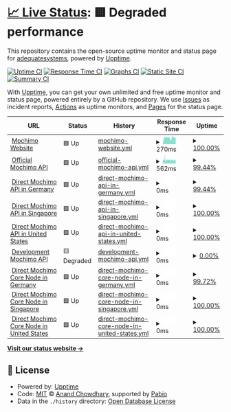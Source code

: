 # [📈 Live Status](https://status.mochimo.org): <!--live status--> **🟨 Degraded performance**

This repository contains the open-source uptime monitor and status page for [adequatesystems](https://status.mochimo.org), powered by [Upptime](https://github.com/upptime/upptime).

[![Uptime CI](https://github.com/adequatesystems/status-mochimo-org/workflows/Uptime%20CI/badge.svg)](https://github.com/adequatesystems/status-mochimo-org/actions?query=workflow%3A%22Uptime+CI%22)
[![Response Time CI](https://github.com/adequatesystems/status-mochimo-org/workflows/Response%20Time%20CI/badge.svg)](https://github.com/adequatesystems/status-mochimo-org/actions?query=workflow%3A%22Response+Time+CI%22)
[![Graphs CI](https://github.com/adequatesystems/status-mochimo-org/workflows/Graphs%20CI/badge.svg)](https://github.com/adequatesystems/status-mochimo-org/actions?query=workflow%3A%22Graphs+CI%22)
[![Static Site CI](https://github.com/adequatesystems/status-mochimo-org/workflows/Static%20Site%20CI/badge.svg)](https://github.com/adequatesystems/status-mochimo-org/actions?query=workflow%3A%22Static+Site+CI%22)
[![Summary CI](https://github.com/adequatesystems/status-mochimo-org/workflows/Summary%20CI/badge.svg)](https://github.com/adequatesystems/status-mochimo-org/actions?query=workflow%3A%22Summary+CI%22)

With [Upptime](https://upptime.js.org), you can get your own unlimited and free uptime monitor and status page, powered entirely by a GitHub repository. We use [Issues](https://github.com/adequatesystems/status-mochimo-org/issues) as incident reports, [Actions](https://github.com/adequatesystems/status-mochimo-org/actions) as uptime monitors, and [Pages](https://status.mochimo.org) for the status page.

<!--start: status pages-->
<!-- This summary is generated by Upptime (https://github.com/upptime/upptime) -->
<!-- Do not edit this manually, your changes will be overwritten -->
<!-- prettier-ignore -->
| URL | Status | History | Response Time | Uptime |
| --- | ------ | ------- | ------------- | ------ |
| <img alt="" src="https://icons.duckduckgo.com/ip3/mochimo.org.ico" height="13"> [Mochimo Website](https://mochimo.org) | 🟩 Up | [mochimo-website.yml](https://github.com/adequatesystems/status-mochimo-org/commits/HEAD/history/mochimo-website.yml) | <details><summary><img alt="Response time graph" src="./graphs/mochimo-website/response-time-week.png" height="20"> 270ms</summary><br><a href="https://status.mochimo.org/history/mochimo-website"><img alt="Response time 270" src="https://img.shields.io/endpoint?url=https%3A%2F%2Fraw.githubusercontent.com%2Fadequatesystems%2Fstatus-mochimo-org%2FHEAD%2Fapi%2Fmochimo-website%2Fresponse-time.json"></a><br><a href="https://status.mochimo.org/history/mochimo-website"><img alt="24-hour response time 352" src="https://img.shields.io/endpoint?url=https%3A%2F%2Fraw.githubusercontent.com%2Fadequatesystems%2Fstatus-mochimo-org%2FHEAD%2Fapi%2Fmochimo-website%2Fresponse-time-day.json"></a><br><a href="https://status.mochimo.org/history/mochimo-website"><img alt="7-day response time 270" src="https://img.shields.io/endpoint?url=https%3A%2F%2Fraw.githubusercontent.com%2Fadequatesystems%2Fstatus-mochimo-org%2FHEAD%2Fapi%2Fmochimo-website%2Fresponse-time-week.json"></a><br><a href="https://status.mochimo.org/history/mochimo-website"><img alt="30-day response time 270" src="https://img.shields.io/endpoint?url=https%3A%2F%2Fraw.githubusercontent.com%2Fadequatesystems%2Fstatus-mochimo-org%2FHEAD%2Fapi%2Fmochimo-website%2Fresponse-time-month.json"></a><br><a href="https://status.mochimo.org/history/mochimo-website"><img alt="1-year response time 270" src="https://img.shields.io/endpoint?url=https%3A%2F%2Fraw.githubusercontent.com%2Fadequatesystems%2Fstatus-mochimo-org%2FHEAD%2Fapi%2Fmochimo-website%2Fresponse-time-year.json"></a></details> | <details><summary><a href="https://status.mochimo.org/history/mochimo-website">100.00%</a></summary><a href="https://status.mochimo.org/history/mochimo-website"><img alt="All-time uptime 100.00%" src="https://img.shields.io/endpoint?url=https%3A%2F%2Fraw.githubusercontent.com%2Fadequatesystems%2Fstatus-mochimo-org%2FHEAD%2Fapi%2Fmochimo-website%2Fuptime.json"></a><br><a href="https://status.mochimo.org/history/mochimo-website"><img alt="24-hour uptime 100.00%" src="https://img.shields.io/endpoint?url=https%3A%2F%2Fraw.githubusercontent.com%2Fadequatesystems%2Fstatus-mochimo-org%2FHEAD%2Fapi%2Fmochimo-website%2Fuptime-day.json"></a><br><a href="https://status.mochimo.org/history/mochimo-website"><img alt="7-day uptime 100.00%" src="https://img.shields.io/endpoint?url=https%3A%2F%2Fraw.githubusercontent.com%2Fadequatesystems%2Fstatus-mochimo-org%2FHEAD%2Fapi%2Fmochimo-website%2Fuptime-week.json"></a><br><a href="https://status.mochimo.org/history/mochimo-website"><img alt="30-day uptime 100.00%" src="https://img.shields.io/endpoint?url=https%3A%2F%2Fraw.githubusercontent.com%2Fadequatesystems%2Fstatus-mochimo-org%2FHEAD%2Fapi%2Fmochimo-website%2Fuptime-month.json"></a><br><a href="https://status.mochimo.org/history/mochimo-website"><img alt="1-year uptime 100.00%" src="https://img.shields.io/endpoint?url=https%3A%2F%2Fraw.githubusercontent.com%2Fadequatesystems%2Fstatus-mochimo-org%2FHEAD%2Fapi%2Fmochimo-website%2Fuptime-year.json"></a></details>
| <img alt="" src="https://icons.duckduckgo.com/ip3/api.mochimo.org.ico" height="13"> [Official Mochimo API](https://api.mochimo.org/network/status) | 🟩 Up | [official-mochimo-api.yml](https://github.com/adequatesystems/status-mochimo-org/commits/HEAD/history/official-mochimo-api.yml) | <details><summary><img alt="Response time graph" src="./graphs/official-mochimo-api/response-time-week.png" height="20"> 562ms</summary><br><a href="https://status.mochimo.org/history/official-mochimo-api"><img alt="Response time 562" src="https://img.shields.io/endpoint?url=https%3A%2F%2Fraw.githubusercontent.com%2Fadequatesystems%2Fstatus-mochimo-org%2FHEAD%2Fapi%2Fofficial-mochimo-api%2Fresponse-time.json"></a><br><a href="https://status.mochimo.org/history/official-mochimo-api"><img alt="24-hour response time 554" src="https://img.shields.io/endpoint?url=https%3A%2F%2Fraw.githubusercontent.com%2Fadequatesystems%2Fstatus-mochimo-org%2FHEAD%2Fapi%2Fofficial-mochimo-api%2Fresponse-time-day.json"></a><br><a href="https://status.mochimo.org/history/official-mochimo-api"><img alt="7-day response time 562" src="https://img.shields.io/endpoint?url=https%3A%2F%2Fraw.githubusercontent.com%2Fadequatesystems%2Fstatus-mochimo-org%2FHEAD%2Fapi%2Fofficial-mochimo-api%2Fresponse-time-week.json"></a><br><a href="https://status.mochimo.org/history/official-mochimo-api"><img alt="30-day response time 562" src="https://img.shields.io/endpoint?url=https%3A%2F%2Fraw.githubusercontent.com%2Fadequatesystems%2Fstatus-mochimo-org%2FHEAD%2Fapi%2Fofficial-mochimo-api%2Fresponse-time-month.json"></a><br><a href="https://status.mochimo.org/history/official-mochimo-api"><img alt="1-year response time 562" src="https://img.shields.io/endpoint?url=https%3A%2F%2Fraw.githubusercontent.com%2Fadequatesystems%2Fstatus-mochimo-org%2FHEAD%2Fapi%2Fofficial-mochimo-api%2Fresponse-time-year.json"></a></details> | <details><summary><a href="https://status.mochimo.org/history/official-mochimo-api">99.44%</a></summary><a href="https://status.mochimo.org/history/official-mochimo-api"><img alt="All-time uptime 99.44%" src="https://img.shields.io/endpoint?url=https%3A%2F%2Fraw.githubusercontent.com%2Fadequatesystems%2Fstatus-mochimo-org%2FHEAD%2Fapi%2Fofficial-mochimo-api%2Fuptime.json"></a><br><a href="https://status.mochimo.org/history/official-mochimo-api"><img alt="24-hour uptime 99.65%" src="https://img.shields.io/endpoint?url=https%3A%2F%2Fraw.githubusercontent.com%2Fadequatesystems%2Fstatus-mochimo-org%2FHEAD%2Fapi%2Fofficial-mochimo-api%2Fuptime-day.json"></a><br><a href="https://status.mochimo.org/history/official-mochimo-api"><img alt="7-day uptime 99.44%" src="https://img.shields.io/endpoint?url=https%3A%2F%2Fraw.githubusercontent.com%2Fadequatesystems%2Fstatus-mochimo-org%2FHEAD%2Fapi%2Fofficial-mochimo-api%2Fuptime-week.json"></a><br><a href="https://status.mochimo.org/history/official-mochimo-api"><img alt="30-day uptime 99.44%" src="https://img.shields.io/endpoint?url=https%3A%2F%2Fraw.githubusercontent.com%2Fadequatesystems%2Fstatus-mochimo-org%2FHEAD%2Fapi%2Fofficial-mochimo-api%2Fuptime-month.json"></a><br><a href="https://status.mochimo.org/history/official-mochimo-api"><img alt="1-year uptime 99.44%" src="https://img.shields.io/endpoint?url=https%3A%2F%2Fraw.githubusercontent.com%2Fadequatesystems%2Fstatus-mochimo-org%2FHEAD%2Fapi%2Fofficial-mochimo-api%2Fuptime-year.json"></a></details>
| <img alt="" src="https://icons.duckduckgo.com/ip3/api-deu.mochimo.org.ico" height="13"> [Direct Mochimo API in Germany](https://api-deu.mochimo.org/network/status) | 🟩 Up | [direct-mochimo-api-in-germany.yml](https://github.com/adequatesystems/status-mochimo-org/commits/HEAD/history/direct-mochimo-api-in-germany.yml) | <details><summary><img alt="Response time graph" src="./graphs/direct-mochimo-api-in-germany/response-time-week.png" height="20"> 0ms</summary><br><a href="https://status.mochimo.org/history/direct-mochimo-api-in-germany"><img alt="Response time 0" src="https://img.shields.io/endpoint?url=https%3A%2F%2Fraw.githubusercontent.com%2Fadequatesystems%2Fstatus-mochimo-org%2FHEAD%2Fapi%2Fdirect-mochimo-api-in-germany%2Fresponse-time.json"></a><br><a href="https://status.mochimo.org/history/direct-mochimo-api-in-germany"><img alt="24-hour response time 0" src="https://img.shields.io/endpoint?url=https%3A%2F%2Fraw.githubusercontent.com%2Fadequatesystems%2Fstatus-mochimo-org%2FHEAD%2Fapi%2Fdirect-mochimo-api-in-germany%2Fresponse-time-day.json"></a><br><a href="https://status.mochimo.org/history/direct-mochimo-api-in-germany"><img alt="7-day response time 0" src="https://img.shields.io/endpoint?url=https%3A%2F%2Fraw.githubusercontent.com%2Fadequatesystems%2Fstatus-mochimo-org%2FHEAD%2Fapi%2Fdirect-mochimo-api-in-germany%2Fresponse-time-week.json"></a><br><a href="https://status.mochimo.org/history/direct-mochimo-api-in-germany"><img alt="30-day response time 0" src="https://img.shields.io/endpoint?url=https%3A%2F%2Fraw.githubusercontent.com%2Fadequatesystems%2Fstatus-mochimo-org%2FHEAD%2Fapi%2Fdirect-mochimo-api-in-germany%2Fresponse-time-month.json"></a><br><a href="https://status.mochimo.org/history/direct-mochimo-api-in-germany"><img alt="1-year response time 0" src="https://img.shields.io/endpoint?url=https%3A%2F%2Fraw.githubusercontent.com%2Fadequatesystems%2Fstatus-mochimo-org%2FHEAD%2Fapi%2Fdirect-mochimo-api-in-germany%2Fresponse-time-year.json"></a></details> | <details><summary><a href="https://status.mochimo.org/history/direct-mochimo-api-in-germany">99.44%</a></summary><a href="https://status.mochimo.org/history/direct-mochimo-api-in-germany"><img alt="All-time uptime 99.44%" src="https://img.shields.io/endpoint?url=https%3A%2F%2Fraw.githubusercontent.com%2Fadequatesystems%2Fstatus-mochimo-org%2FHEAD%2Fapi%2Fdirect-mochimo-api-in-germany%2Fuptime.json"></a><br><a href="https://status.mochimo.org/history/direct-mochimo-api-in-germany"><img alt="24-hour uptime 99.65%" src="https://img.shields.io/endpoint?url=https%3A%2F%2Fraw.githubusercontent.com%2Fadequatesystems%2Fstatus-mochimo-org%2FHEAD%2Fapi%2Fdirect-mochimo-api-in-germany%2Fuptime-day.json"></a><br><a href="https://status.mochimo.org/history/direct-mochimo-api-in-germany"><img alt="7-day uptime 99.44%" src="https://img.shields.io/endpoint?url=https%3A%2F%2Fraw.githubusercontent.com%2Fadequatesystems%2Fstatus-mochimo-org%2FHEAD%2Fapi%2Fdirect-mochimo-api-in-germany%2Fuptime-week.json"></a><br><a href="https://status.mochimo.org/history/direct-mochimo-api-in-germany"><img alt="30-day uptime 99.44%" src="https://img.shields.io/endpoint?url=https%3A%2F%2Fraw.githubusercontent.com%2Fadequatesystems%2Fstatus-mochimo-org%2FHEAD%2Fapi%2Fdirect-mochimo-api-in-germany%2Fuptime-month.json"></a><br><a href="https://status.mochimo.org/history/direct-mochimo-api-in-germany"><img alt="1-year uptime 99.44%" src="https://img.shields.io/endpoint?url=https%3A%2F%2Fraw.githubusercontent.com%2Fadequatesystems%2Fstatus-mochimo-org%2FHEAD%2Fapi%2Fdirect-mochimo-api-in-germany%2Fuptime-year.json"></a></details>
| <img alt="" src="https://icons.duckduckgo.com/ip3/api-sgp.mochimo.org.ico" height="13"> [Direct Mochimo API in Singapore](https://api-sgp.mochimo.org/network/status) | 🟩 Up | [direct-mochimo-api-in-singapore.yml](https://github.com/adequatesystems/status-mochimo-org/commits/HEAD/history/direct-mochimo-api-in-singapore.yml) | <details><summary><img alt="Response time graph" src="./graphs/direct-mochimo-api-in-singapore/response-time-week.png" height="20"> 0ms</summary><br><a href="https://status.mochimo.org/history/direct-mochimo-api-in-singapore"><img alt="Response time 0" src="https://img.shields.io/endpoint?url=https%3A%2F%2Fraw.githubusercontent.com%2Fadequatesystems%2Fstatus-mochimo-org%2FHEAD%2Fapi%2Fdirect-mochimo-api-in-singapore%2Fresponse-time.json"></a><br><a href="https://status.mochimo.org/history/direct-mochimo-api-in-singapore"><img alt="24-hour response time 0" src="https://img.shields.io/endpoint?url=https%3A%2F%2Fraw.githubusercontent.com%2Fadequatesystems%2Fstatus-mochimo-org%2FHEAD%2Fapi%2Fdirect-mochimo-api-in-singapore%2Fresponse-time-day.json"></a><br><a href="https://status.mochimo.org/history/direct-mochimo-api-in-singapore"><img alt="7-day response time 0" src="https://img.shields.io/endpoint?url=https%3A%2F%2Fraw.githubusercontent.com%2Fadequatesystems%2Fstatus-mochimo-org%2FHEAD%2Fapi%2Fdirect-mochimo-api-in-singapore%2Fresponse-time-week.json"></a><br><a href="https://status.mochimo.org/history/direct-mochimo-api-in-singapore"><img alt="30-day response time 0" src="https://img.shields.io/endpoint?url=https%3A%2F%2Fraw.githubusercontent.com%2Fadequatesystems%2Fstatus-mochimo-org%2FHEAD%2Fapi%2Fdirect-mochimo-api-in-singapore%2Fresponse-time-month.json"></a><br><a href="https://status.mochimo.org/history/direct-mochimo-api-in-singapore"><img alt="1-year response time 0" src="https://img.shields.io/endpoint?url=https%3A%2F%2Fraw.githubusercontent.com%2Fadequatesystems%2Fstatus-mochimo-org%2FHEAD%2Fapi%2Fdirect-mochimo-api-in-singapore%2Fresponse-time-year.json"></a></details> | <details><summary><a href="https://status.mochimo.org/history/direct-mochimo-api-in-singapore">100.00%</a></summary><a href="https://status.mochimo.org/history/direct-mochimo-api-in-singapore"><img alt="All-time uptime 100.00%" src="https://img.shields.io/endpoint?url=https%3A%2F%2Fraw.githubusercontent.com%2Fadequatesystems%2Fstatus-mochimo-org%2FHEAD%2Fapi%2Fdirect-mochimo-api-in-singapore%2Fuptime.json"></a><br><a href="https://status.mochimo.org/history/direct-mochimo-api-in-singapore"><img alt="24-hour uptime 100.00%" src="https://img.shields.io/endpoint?url=https%3A%2F%2Fraw.githubusercontent.com%2Fadequatesystems%2Fstatus-mochimo-org%2FHEAD%2Fapi%2Fdirect-mochimo-api-in-singapore%2Fuptime-day.json"></a><br><a href="https://status.mochimo.org/history/direct-mochimo-api-in-singapore"><img alt="7-day uptime 100.00%" src="https://img.shields.io/endpoint?url=https%3A%2F%2Fraw.githubusercontent.com%2Fadequatesystems%2Fstatus-mochimo-org%2FHEAD%2Fapi%2Fdirect-mochimo-api-in-singapore%2Fuptime-week.json"></a><br><a href="https://status.mochimo.org/history/direct-mochimo-api-in-singapore"><img alt="30-day uptime 100.00%" src="https://img.shields.io/endpoint?url=https%3A%2F%2Fraw.githubusercontent.com%2Fadequatesystems%2Fstatus-mochimo-org%2FHEAD%2Fapi%2Fdirect-mochimo-api-in-singapore%2Fuptime-month.json"></a><br><a href="https://status.mochimo.org/history/direct-mochimo-api-in-singapore"><img alt="1-year uptime 100.00%" src="https://img.shields.io/endpoint?url=https%3A%2F%2Fraw.githubusercontent.com%2Fadequatesystems%2Fstatus-mochimo-org%2FHEAD%2Fapi%2Fdirect-mochimo-api-in-singapore%2Fuptime-year.json"></a></details>
| <img alt="" src="https://icons.duckduckgo.com/ip3/api-usc.mochimo.org.ico" height="13"> [Direct Mochimo API in United States](https://api-usc.mochimo.org/network/status) | 🟩 Up | [direct-mochimo-api-in-united-states.yml](https://github.com/adequatesystems/status-mochimo-org/commits/HEAD/history/direct-mochimo-api-in-united-states.yml) | <details><summary><img alt="Response time graph" src="./graphs/direct-mochimo-api-in-united-states/response-time-week.png" height="20"> 0ms</summary><br><a href="https://status.mochimo.org/history/direct-mochimo-api-in-united-states"><img alt="Response time 0" src="https://img.shields.io/endpoint?url=https%3A%2F%2Fraw.githubusercontent.com%2Fadequatesystems%2Fstatus-mochimo-org%2FHEAD%2Fapi%2Fdirect-mochimo-api-in-united-states%2Fresponse-time.json"></a><br><a href="https://status.mochimo.org/history/direct-mochimo-api-in-united-states"><img alt="24-hour response time 0" src="https://img.shields.io/endpoint?url=https%3A%2F%2Fraw.githubusercontent.com%2Fadequatesystems%2Fstatus-mochimo-org%2FHEAD%2Fapi%2Fdirect-mochimo-api-in-united-states%2Fresponse-time-day.json"></a><br><a href="https://status.mochimo.org/history/direct-mochimo-api-in-united-states"><img alt="7-day response time 0" src="https://img.shields.io/endpoint?url=https%3A%2F%2Fraw.githubusercontent.com%2Fadequatesystems%2Fstatus-mochimo-org%2FHEAD%2Fapi%2Fdirect-mochimo-api-in-united-states%2Fresponse-time-week.json"></a><br><a href="https://status.mochimo.org/history/direct-mochimo-api-in-united-states"><img alt="30-day response time 0" src="https://img.shields.io/endpoint?url=https%3A%2F%2Fraw.githubusercontent.com%2Fadequatesystems%2Fstatus-mochimo-org%2FHEAD%2Fapi%2Fdirect-mochimo-api-in-united-states%2Fresponse-time-month.json"></a><br><a href="https://status.mochimo.org/history/direct-mochimo-api-in-united-states"><img alt="1-year response time 0" src="https://img.shields.io/endpoint?url=https%3A%2F%2Fraw.githubusercontent.com%2Fadequatesystems%2Fstatus-mochimo-org%2FHEAD%2Fapi%2Fdirect-mochimo-api-in-united-states%2Fresponse-time-year.json"></a></details> | <details><summary><a href="https://status.mochimo.org/history/direct-mochimo-api-in-united-states">100.00%</a></summary><a href="https://status.mochimo.org/history/direct-mochimo-api-in-united-states"><img alt="All-time uptime 100.00%" src="https://img.shields.io/endpoint?url=https%3A%2F%2Fraw.githubusercontent.com%2Fadequatesystems%2Fstatus-mochimo-org%2FHEAD%2Fapi%2Fdirect-mochimo-api-in-united-states%2Fuptime.json"></a><br><a href="https://status.mochimo.org/history/direct-mochimo-api-in-united-states"><img alt="24-hour uptime 100.00%" src="https://img.shields.io/endpoint?url=https%3A%2F%2Fraw.githubusercontent.com%2Fadequatesystems%2Fstatus-mochimo-org%2FHEAD%2Fapi%2Fdirect-mochimo-api-in-united-states%2Fuptime-day.json"></a><br><a href="https://status.mochimo.org/history/direct-mochimo-api-in-united-states"><img alt="7-day uptime 100.00%" src="https://img.shields.io/endpoint?url=https%3A%2F%2Fraw.githubusercontent.com%2Fadequatesystems%2Fstatus-mochimo-org%2FHEAD%2Fapi%2Fdirect-mochimo-api-in-united-states%2Fuptime-week.json"></a><br><a href="https://status.mochimo.org/history/direct-mochimo-api-in-united-states"><img alt="30-day uptime 100.00%" src="https://img.shields.io/endpoint?url=https%3A%2F%2Fraw.githubusercontent.com%2Fadequatesystems%2Fstatus-mochimo-org%2FHEAD%2Fapi%2Fdirect-mochimo-api-in-united-states%2Fuptime-month.json"></a><br><a href="https://status.mochimo.org/history/direct-mochimo-api-in-united-states"><img alt="1-year uptime 100.00%" src="https://img.shields.io/endpoint?url=https%3A%2F%2Fraw.githubusercontent.com%2Fadequatesystems%2Fstatus-mochimo-org%2FHEAD%2Fapi%2Fdirect-mochimo-api-in-united-states%2Fuptime-year.json"></a></details>
| <img alt="" src="https://icons.duckduckgo.com/ip3/dev-api.mochimo.org.ico" height="13"> [Development Mochimo API](https://dev-api.mochimo.org:8443/network/status) | 🟨 Degraded | [development-mochimo-api.yml](https://github.com/adequatesystems/status-mochimo-org/commits/HEAD/history/development-mochimo-api.yml) | <details><summary><img alt="Response time graph" src="./graphs/development-mochimo-api/response-time-week.png" height="20"> 0ms</summary><br><a href="https://status.mochimo.org/history/development-mochimo-api"><img alt="Response time 0" src="https://img.shields.io/endpoint?url=https%3A%2F%2Fraw.githubusercontent.com%2Fadequatesystems%2Fstatus-mochimo-org%2FHEAD%2Fapi%2Fdevelopment-mochimo-api%2Fresponse-time.json"></a><br><a href="https://status.mochimo.org/history/development-mochimo-api"><img alt="24-hour response time 0" src="https://img.shields.io/endpoint?url=https%3A%2F%2Fraw.githubusercontent.com%2Fadequatesystems%2Fstatus-mochimo-org%2FHEAD%2Fapi%2Fdevelopment-mochimo-api%2Fresponse-time-day.json"></a><br><a href="https://status.mochimo.org/history/development-mochimo-api"><img alt="7-day response time 0" src="https://img.shields.io/endpoint?url=https%3A%2F%2Fraw.githubusercontent.com%2Fadequatesystems%2Fstatus-mochimo-org%2FHEAD%2Fapi%2Fdevelopment-mochimo-api%2Fresponse-time-week.json"></a><br><a href="https://status.mochimo.org/history/development-mochimo-api"><img alt="30-day response time 0" src="https://img.shields.io/endpoint?url=https%3A%2F%2Fraw.githubusercontent.com%2Fadequatesystems%2Fstatus-mochimo-org%2FHEAD%2Fapi%2Fdevelopment-mochimo-api%2Fresponse-time-month.json"></a><br><a href="https://status.mochimo.org/history/development-mochimo-api"><img alt="1-year response time 0" src="https://img.shields.io/endpoint?url=https%3A%2F%2Fraw.githubusercontent.com%2Fadequatesystems%2Fstatus-mochimo-org%2FHEAD%2Fapi%2Fdevelopment-mochimo-api%2Fresponse-time-year.json"></a></details> | <details><summary><a href="https://status.mochimo.org/history/development-mochimo-api">0.00%</a></summary><a href="https://status.mochimo.org/history/development-mochimo-api"><img alt="All-time uptime 0.00%" src="https://img.shields.io/endpoint?url=https%3A%2F%2Fraw.githubusercontent.com%2Fadequatesystems%2Fstatus-mochimo-org%2FHEAD%2Fapi%2Fdevelopment-mochimo-api%2Fuptime.json"></a><br><a href="https://status.mochimo.org/history/development-mochimo-api"><img alt="24-hour uptime 0.00%" src="https://img.shields.io/endpoint?url=https%3A%2F%2Fraw.githubusercontent.com%2Fadequatesystems%2Fstatus-mochimo-org%2FHEAD%2Fapi%2Fdevelopment-mochimo-api%2Fuptime-day.json"></a><br><a href="https://status.mochimo.org/history/development-mochimo-api"><img alt="7-day uptime 0.00%" src="https://img.shields.io/endpoint?url=https%3A%2F%2Fraw.githubusercontent.com%2Fadequatesystems%2Fstatus-mochimo-org%2FHEAD%2Fapi%2Fdevelopment-mochimo-api%2Fuptime-week.json"></a><br><a href="https://status.mochimo.org/history/development-mochimo-api"><img alt="30-day uptime 0.00%" src="https://img.shields.io/endpoint?url=https%3A%2F%2Fraw.githubusercontent.com%2Fadequatesystems%2Fstatus-mochimo-org%2FHEAD%2Fapi%2Fdevelopment-mochimo-api%2Fuptime-month.json"></a><br><a href="https://status.mochimo.org/history/development-mochimo-api"><img alt="1-year uptime 0.00%" src="https://img.shields.io/endpoint?url=https%3A%2F%2Fraw.githubusercontent.com%2Fadequatesystems%2Fstatus-mochimo-org%2FHEAD%2Fapi%2Fdevelopment-mochimo-api%2Fuptime-year.json"></a></details>
| <img alt="" src="https://icons.duckduckgo.com/ip3/null.ico" height="13"> [Direct Mochimo Core Node in Germany](core-deu.mochimo.org) | 🟩 Up | [direct-mochimo-core-node-in-germany.yml](https://github.com/adequatesystems/status-mochimo-org/commits/HEAD/history/direct-mochimo-core-node-in-germany.yml) | <details><summary><img alt="Response time graph" src="./graphs/direct-mochimo-core-node-in-germany/response-time-week.png" height="20"> 0ms</summary><br><a href="https://status.mochimo.org/history/direct-mochimo-core-node-in-germany"><img alt="Response time 0" src="https://img.shields.io/endpoint?url=https%3A%2F%2Fraw.githubusercontent.com%2Fadequatesystems%2Fstatus-mochimo-org%2FHEAD%2Fapi%2Fdirect-mochimo-core-node-in-germany%2Fresponse-time.json"></a><br><a href="https://status.mochimo.org/history/direct-mochimo-core-node-in-germany"><img alt="24-hour response time 0" src="https://img.shields.io/endpoint?url=https%3A%2F%2Fraw.githubusercontent.com%2Fadequatesystems%2Fstatus-mochimo-org%2FHEAD%2Fapi%2Fdirect-mochimo-core-node-in-germany%2Fresponse-time-day.json"></a><br><a href="https://status.mochimo.org/history/direct-mochimo-core-node-in-germany"><img alt="7-day response time 0" src="https://img.shields.io/endpoint?url=https%3A%2F%2Fraw.githubusercontent.com%2Fadequatesystems%2Fstatus-mochimo-org%2FHEAD%2Fapi%2Fdirect-mochimo-core-node-in-germany%2Fresponse-time-week.json"></a><br><a href="https://status.mochimo.org/history/direct-mochimo-core-node-in-germany"><img alt="30-day response time 0" src="https://img.shields.io/endpoint?url=https%3A%2F%2Fraw.githubusercontent.com%2Fadequatesystems%2Fstatus-mochimo-org%2FHEAD%2Fapi%2Fdirect-mochimo-core-node-in-germany%2Fresponse-time-month.json"></a><br><a href="https://status.mochimo.org/history/direct-mochimo-core-node-in-germany"><img alt="1-year response time 0" src="https://img.shields.io/endpoint?url=https%3A%2F%2Fraw.githubusercontent.com%2Fadequatesystems%2Fstatus-mochimo-org%2FHEAD%2Fapi%2Fdirect-mochimo-core-node-in-germany%2Fresponse-time-year.json"></a></details> | <details><summary><a href="https://status.mochimo.org/history/direct-mochimo-core-node-in-germany">99.72%</a></summary><a href="https://status.mochimo.org/history/direct-mochimo-core-node-in-germany"><img alt="All-time uptime 99.72%" src="https://img.shields.io/endpoint?url=https%3A%2F%2Fraw.githubusercontent.com%2Fadequatesystems%2Fstatus-mochimo-org%2FHEAD%2Fapi%2Fdirect-mochimo-core-node-in-germany%2Fuptime.json"></a><br><a href="https://status.mochimo.org/history/direct-mochimo-core-node-in-germany"><img alt="24-hour uptime 100.00%" src="https://img.shields.io/endpoint?url=https%3A%2F%2Fraw.githubusercontent.com%2Fadequatesystems%2Fstatus-mochimo-org%2FHEAD%2Fapi%2Fdirect-mochimo-core-node-in-germany%2Fuptime-day.json"></a><br><a href="https://status.mochimo.org/history/direct-mochimo-core-node-in-germany"><img alt="7-day uptime 99.72%" src="https://img.shields.io/endpoint?url=https%3A%2F%2Fraw.githubusercontent.com%2Fadequatesystems%2Fstatus-mochimo-org%2FHEAD%2Fapi%2Fdirect-mochimo-core-node-in-germany%2Fuptime-week.json"></a><br><a href="https://status.mochimo.org/history/direct-mochimo-core-node-in-germany"><img alt="30-day uptime 99.72%" src="https://img.shields.io/endpoint?url=https%3A%2F%2Fraw.githubusercontent.com%2Fadequatesystems%2Fstatus-mochimo-org%2FHEAD%2Fapi%2Fdirect-mochimo-core-node-in-germany%2Fuptime-month.json"></a><br><a href="https://status.mochimo.org/history/direct-mochimo-core-node-in-germany"><img alt="1-year uptime 99.72%" src="https://img.shields.io/endpoint?url=https%3A%2F%2Fraw.githubusercontent.com%2Fadequatesystems%2Fstatus-mochimo-org%2FHEAD%2Fapi%2Fdirect-mochimo-core-node-in-germany%2Fuptime-year.json"></a></details>
| <img alt="" src="https://icons.duckduckgo.com/ip3/null.ico" height="13"> [Direct Mochimo Core Node in Singapore](core-sgp.mochimo.org) | 🟩 Up | [direct-mochimo-core-node-in-singapore.yml](https://github.com/adequatesystems/status-mochimo-org/commits/HEAD/history/direct-mochimo-core-node-in-singapore.yml) | <details><summary><img alt="Response time graph" src="./graphs/direct-mochimo-core-node-in-singapore/response-time-week.png" height="20"> 0ms</summary><br><a href="https://status.mochimo.org/history/direct-mochimo-core-node-in-singapore"><img alt="Response time 0" src="https://img.shields.io/endpoint?url=https%3A%2F%2Fraw.githubusercontent.com%2Fadequatesystems%2Fstatus-mochimo-org%2FHEAD%2Fapi%2Fdirect-mochimo-core-node-in-singapore%2Fresponse-time.json"></a><br><a href="https://status.mochimo.org/history/direct-mochimo-core-node-in-singapore"><img alt="24-hour response time 0" src="https://img.shields.io/endpoint?url=https%3A%2F%2Fraw.githubusercontent.com%2Fadequatesystems%2Fstatus-mochimo-org%2FHEAD%2Fapi%2Fdirect-mochimo-core-node-in-singapore%2Fresponse-time-day.json"></a><br><a href="https://status.mochimo.org/history/direct-mochimo-core-node-in-singapore"><img alt="7-day response time 0" src="https://img.shields.io/endpoint?url=https%3A%2F%2Fraw.githubusercontent.com%2Fadequatesystems%2Fstatus-mochimo-org%2FHEAD%2Fapi%2Fdirect-mochimo-core-node-in-singapore%2Fresponse-time-week.json"></a><br><a href="https://status.mochimo.org/history/direct-mochimo-core-node-in-singapore"><img alt="30-day response time 0" src="https://img.shields.io/endpoint?url=https%3A%2F%2Fraw.githubusercontent.com%2Fadequatesystems%2Fstatus-mochimo-org%2FHEAD%2Fapi%2Fdirect-mochimo-core-node-in-singapore%2Fresponse-time-month.json"></a><br><a href="https://status.mochimo.org/history/direct-mochimo-core-node-in-singapore"><img alt="1-year response time 0" src="https://img.shields.io/endpoint?url=https%3A%2F%2Fraw.githubusercontent.com%2Fadequatesystems%2Fstatus-mochimo-org%2FHEAD%2Fapi%2Fdirect-mochimo-core-node-in-singapore%2Fresponse-time-year.json"></a></details> | <details><summary><a href="https://status.mochimo.org/history/direct-mochimo-core-node-in-singapore">100.00%</a></summary><a href="https://status.mochimo.org/history/direct-mochimo-core-node-in-singapore"><img alt="All-time uptime 100.00%" src="https://img.shields.io/endpoint?url=https%3A%2F%2Fraw.githubusercontent.com%2Fadequatesystems%2Fstatus-mochimo-org%2FHEAD%2Fapi%2Fdirect-mochimo-core-node-in-singapore%2Fuptime.json"></a><br><a href="https://status.mochimo.org/history/direct-mochimo-core-node-in-singapore"><img alt="24-hour uptime 100.00%" src="https://img.shields.io/endpoint?url=https%3A%2F%2Fraw.githubusercontent.com%2Fadequatesystems%2Fstatus-mochimo-org%2FHEAD%2Fapi%2Fdirect-mochimo-core-node-in-singapore%2Fuptime-day.json"></a><br><a href="https://status.mochimo.org/history/direct-mochimo-core-node-in-singapore"><img alt="7-day uptime 100.00%" src="https://img.shields.io/endpoint?url=https%3A%2F%2Fraw.githubusercontent.com%2Fadequatesystems%2Fstatus-mochimo-org%2FHEAD%2Fapi%2Fdirect-mochimo-core-node-in-singapore%2Fuptime-week.json"></a><br><a href="https://status.mochimo.org/history/direct-mochimo-core-node-in-singapore"><img alt="30-day uptime 100.00%" src="https://img.shields.io/endpoint?url=https%3A%2F%2Fraw.githubusercontent.com%2Fadequatesystems%2Fstatus-mochimo-org%2FHEAD%2Fapi%2Fdirect-mochimo-core-node-in-singapore%2Fuptime-month.json"></a><br><a href="https://status.mochimo.org/history/direct-mochimo-core-node-in-singapore"><img alt="1-year uptime 100.00%" src="https://img.shields.io/endpoint?url=https%3A%2F%2Fraw.githubusercontent.com%2Fadequatesystems%2Fstatus-mochimo-org%2FHEAD%2Fapi%2Fdirect-mochimo-core-node-in-singapore%2Fuptime-year.json"></a></details>
| <img alt="" src="https://icons.duckduckgo.com/ip3/null.ico" height="13"> [Direct Mochimo Core Node in United States](core-usc.mochimo.org) | 🟩 Up | [direct-mochimo-core-node-in-united-states.yml](https://github.com/adequatesystems/status-mochimo-org/commits/HEAD/history/direct-mochimo-core-node-in-united-states.yml) | <details><summary><img alt="Response time graph" src="./graphs/direct-mochimo-core-node-in-united-states/response-time-week.png" height="20"> 0ms</summary><br><a href="https://status.mochimo.org/history/direct-mochimo-core-node-in-united-states"><img alt="Response time 0" src="https://img.shields.io/endpoint?url=https%3A%2F%2Fraw.githubusercontent.com%2Fadequatesystems%2Fstatus-mochimo-org%2FHEAD%2Fapi%2Fdirect-mochimo-core-node-in-united-states%2Fresponse-time.json"></a><br><a href="https://status.mochimo.org/history/direct-mochimo-core-node-in-united-states"><img alt="24-hour response time 0" src="https://img.shields.io/endpoint?url=https%3A%2F%2Fraw.githubusercontent.com%2Fadequatesystems%2Fstatus-mochimo-org%2FHEAD%2Fapi%2Fdirect-mochimo-core-node-in-united-states%2Fresponse-time-day.json"></a><br><a href="https://status.mochimo.org/history/direct-mochimo-core-node-in-united-states"><img alt="7-day response time 0" src="https://img.shields.io/endpoint?url=https%3A%2F%2Fraw.githubusercontent.com%2Fadequatesystems%2Fstatus-mochimo-org%2FHEAD%2Fapi%2Fdirect-mochimo-core-node-in-united-states%2Fresponse-time-week.json"></a><br><a href="https://status.mochimo.org/history/direct-mochimo-core-node-in-united-states"><img alt="30-day response time 0" src="https://img.shields.io/endpoint?url=https%3A%2F%2Fraw.githubusercontent.com%2Fadequatesystems%2Fstatus-mochimo-org%2FHEAD%2Fapi%2Fdirect-mochimo-core-node-in-united-states%2Fresponse-time-month.json"></a><br><a href="https://status.mochimo.org/history/direct-mochimo-core-node-in-united-states"><img alt="1-year response time 0" src="https://img.shields.io/endpoint?url=https%3A%2F%2Fraw.githubusercontent.com%2Fadequatesystems%2Fstatus-mochimo-org%2FHEAD%2Fapi%2Fdirect-mochimo-core-node-in-united-states%2Fresponse-time-year.json"></a></details> | <details><summary><a href="https://status.mochimo.org/history/direct-mochimo-core-node-in-united-states">100.00%</a></summary><a href="https://status.mochimo.org/history/direct-mochimo-core-node-in-united-states"><img alt="All-time uptime 100.00%" src="https://img.shields.io/endpoint?url=https%3A%2F%2Fraw.githubusercontent.com%2Fadequatesystems%2Fstatus-mochimo-org%2FHEAD%2Fapi%2Fdirect-mochimo-core-node-in-united-states%2Fuptime.json"></a><br><a href="https://status.mochimo.org/history/direct-mochimo-core-node-in-united-states"><img alt="24-hour uptime 100.00%" src="https://img.shields.io/endpoint?url=https%3A%2F%2Fraw.githubusercontent.com%2Fadequatesystems%2Fstatus-mochimo-org%2FHEAD%2Fapi%2Fdirect-mochimo-core-node-in-united-states%2Fuptime-day.json"></a><br><a href="https://status.mochimo.org/history/direct-mochimo-core-node-in-united-states"><img alt="7-day uptime 100.00%" src="https://img.shields.io/endpoint?url=https%3A%2F%2Fraw.githubusercontent.com%2Fadequatesystems%2Fstatus-mochimo-org%2FHEAD%2Fapi%2Fdirect-mochimo-core-node-in-united-states%2Fuptime-week.json"></a><br><a href="https://status.mochimo.org/history/direct-mochimo-core-node-in-united-states"><img alt="30-day uptime 100.00%" src="https://img.shields.io/endpoint?url=https%3A%2F%2Fraw.githubusercontent.com%2Fadequatesystems%2Fstatus-mochimo-org%2FHEAD%2Fapi%2Fdirect-mochimo-core-node-in-united-states%2Fuptime-month.json"></a><br><a href="https://status.mochimo.org/history/direct-mochimo-core-node-in-united-states"><img alt="1-year uptime 100.00%" src="https://img.shields.io/endpoint?url=https%3A%2F%2Fraw.githubusercontent.com%2Fadequatesystems%2Fstatus-mochimo-org%2FHEAD%2Fapi%2Fdirect-mochimo-core-node-in-united-states%2Fuptime-year.json"></a></details>

<!--end: status pages-->

[**Visit our status website →**](https://status.mochimo.org)

## 📄 License

- Powered by: [Upptime](https://github.com/upptime/upptime)
- Code: [MIT](./LICENSE) © [Anand Chowdhary](https://anandchowdhary.com), supported by [Pabio](https://pabio.com)
- Data in the `./history` directory: [Open Database License](https://opendatacommons.org/licenses/odbl/1-0/)
